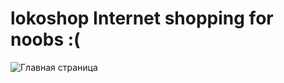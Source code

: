 # lokoshop Internet shopping for noobs :(


![Главная страница](https://i.ibb.co/gv4VNsb/Screenshot-2.png)

